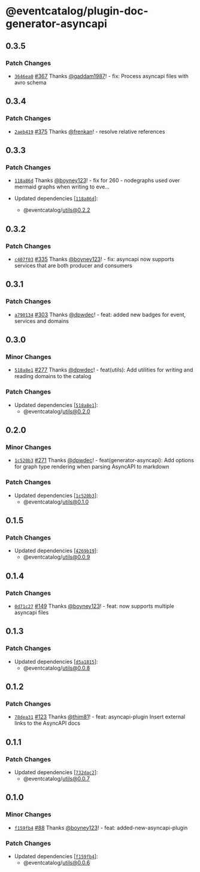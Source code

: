 # @eventcatalog/plugin-doc-generator-asyncapi

## 0.3.5

### Patch Changes

- [`3646ea0`](https://github.com/boyney123/eventcatalog/commit/3646ea03150c0fc2e633a230a7ac1c543ea6d8fd) [#367](https://github.com/boyney123/eventcatalog/pull/367) Thanks [@gaddam1987](https://github.com/gaddam1987)! - fix: Process asyncapi files with avro schema

## 0.3.4

### Patch Changes

- [`2aeb419`](https://github.com/boyney123/eventcatalog/commit/2aeb41967989906d53f4cbfb977fa2540390dd3d) [#375](https://github.com/boyney123/eventcatalog/pull/375) Thanks [@frenkan](https://github.com/frenkan)! - resolve relative references

## 0.3.3

### Patch Changes

- [`118a86d`](https://github.com/boyney123/eventcatalog/commit/118a86de633f0222df06088607343123b42e048c) Thanks [@boyney123](https://github.com/boyney123)! - fix for 260 - nodegraphs used over mermaid graphs when writing to eve…

- Updated dependencies [[`118a86d`](https://github.com/boyney123/eventcatalog/commit/118a86de633f0222df06088607343123b42e048c)]:
  - @eventcatalog/utils@0.2.2

## 0.3.2

### Patch Changes

- [`c407f03`](https://github.com/boyney123/eventcatalog/commit/c407f03fc7695a5fabc23d147c078180ea576a56) [#335](https://github.com/boyney123/eventcatalog/pull/335) Thanks [@boyney123](https://github.com/boyney123)! - fix: asyncapi now supports services that are both producer and consumers

## 0.3.1

### Patch Changes

- [`a790134`](https://github.com/boyney123/eventcatalog/commit/a7901349fc12efce430f5aeda87d5befb03bd628) [#303](https://github.com/boyney123/eventcatalog/pull/303) Thanks [@dpwdec](https://github.com/dpwdec)! - feat: added new badges for event, services and domains

## 0.3.0

### Minor Changes

- [`518a8e1`](https://github.com/boyney123/eventcatalog/commit/518a8e16d3f7516e2b25ff20cbda6b1bd2a22e88) [#277](https://github.com/boyney123/eventcatalog/pull/277) Thanks [@dpwdec](https://github.com/dpwdec)! - feat(utils): Add utilities for writing and reading domains to the catalog

### Patch Changes

- Updated dependencies [[`518a8e1`](https://github.com/boyney123/eventcatalog/commit/518a8e16d3f7516e2b25ff20cbda6b1bd2a22e88)]:
  - @eventcatalog/utils@0.2.0

## 0.2.0

### Minor Changes

- [`1c520b3`](https://github.com/boyney123/eventcatalog/commit/1c520b348ae9d564a57bc761832c9ef5599ecebe) [#271](https://github.com/boyney123/eventcatalog/pull/271) Thanks [@dpwdec](https://github.com/dpwdec)! - feat(generator-asyncapi): Add options for graph type rendering when parsing AsyncAPI to markdown

### Patch Changes

- Updated dependencies [[`1c520b3`](https://github.com/boyney123/eventcatalog/commit/1c520b348ae9d564a57bc761832c9ef5599ecebe)]:
  - @eventcatalog/utils@0.1.0

## 0.1.5

### Patch Changes

- Updated dependencies [[`4269b19`](https://github.com/boyney123/eventcatalog/commit/4269b199809807bd08968ce4f9c6e025c5d14794)]:
  - @eventcatalog/utils@0.0.9

## 0.1.4

### Patch Changes

- [`0d71c27`](https://github.com/boyney123/eventcatalog/commit/0d71c27458a34900a4ba935b443e9a4f78b5e640) [#149](https://github.com/boyney123/eventcatalog/pull/149) Thanks [@boyney123](https://github.com/boyney123)! - feat: now supports multiple asyncapi files

## 0.1.3

### Patch Changes

- Updated dependencies [[`d5a1815`](https://github.com/boyney123/eventcatalog/commit/d5a1815ae1b078a2b3e07d9fce525337ad413c54)]:
  - @eventcatalog/utils@0.0.8

## 0.1.2

### Patch Changes

- [`78dea31`](https://github.com/boyney123/eventcatalog/commit/78dea31c7c53420de427a1db11fe9d41e88c5a07) [#123](https://github.com/boyney123/eventcatalog/pull/123) Thanks [@thim81](https://github.com/thim81)! - feat: asyncapi-plugin Insert external links to the AsyncAPI docs

## 0.1.1

### Patch Changes

- Updated dependencies [[`732dac2`](https://github.com/boyney123/eventcatalog/commit/732dac24c1de62537732083a53c2218c2794773a)]:
  - @eventcatalog/utils@0.0.7

## 0.1.0

### Minor Changes

- [`f159fb4`](https://github.com/boyney123/eventcatalog/commit/f159fb49c13e22546a538e6fd932b592b017647d) [#88](https://github.com/boyney123/eventcatalog/pull/88) Thanks [@boyney123](https://github.com/boyney123)! - feat: added-new-asyncapi-plugin

### Patch Changes

- Updated dependencies [[`f159fb4`](https://github.com/boyney123/eventcatalog/commit/f159fb49c13e22546a538e6fd932b592b017647d)]:
  - @eventcatalog/utils@0.0.6
